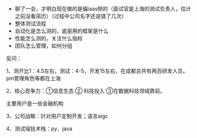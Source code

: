 - 聊了一会，才明白现在做的是偏iaas侧的（面试官是上海的测试负责人，估计之前没看简历）（过程中公司名字还说错了几次）
- 整体测试流程
- 自动化是怎么测的，底层用的框架是什么
- 性能怎么测的，关注什么指标
- 团队怎么管理，如何分组

反问：

1、测开比1：4.5左右，测试：4-5，开发15左右，在成都总共有两百研发人员。pm管理角色等都在上海

2、核心竞争力：①信息生态 ② 科技投入 ③在数据科技领域靠前。

主要用户是一些金融机构

3、公司战略：针对用户定制开发；语言aigc

4、测试域技术栈：py、java
